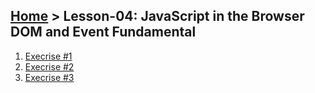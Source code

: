 ## [Home](../../README.md) > Lesson-04: JavaScript in the Browser DOM and Event Fundamental

1. [Execrise #1](execrise-1/readme.md)
2. [Execrise #2](execrise-2/readme.md)
3. [Execrise #3](execrise-3/readme.md)
